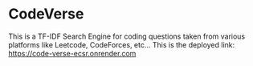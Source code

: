 # CodeVerse
This is a TF-IDF Search Engine for coding questions taken from various platforms like Leetcode, CodeForces, etc...
This is the deployed link: https://code-verse-ecsr.onrender.com
